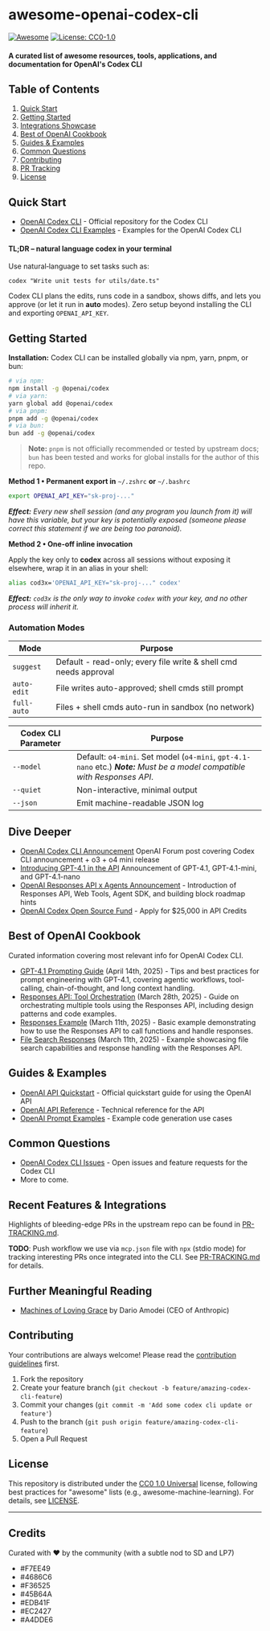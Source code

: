 # awesome-openai-codex-cli 

[![Awesome](https://awesome.re/badge.svg)](https://awesome.re)
[![License: CC0-1.0](https://img.shields.io/badge/License-CC0_1.0-lightgrey.svg)](http://creativecommons.org/publicdomain/zero/1.0/)

#### A curated list of awesome resources, tools, applications, and documentation for OpenAI's Codex CLI

## Table of Contents

1. [Quick Start](#quick-start)
2. [Getting Started](#getting-started)
3. [Integrations Showcase](#integrations-showcase)
4. [Best of OpenAI Cookbook](#best-of-openai-cookbook)
5. [Guides & Examples](#guides-examples)
6. [Common Questions](#common-questions)
7. [Contributing](#contributing)
8. [PR Tracking](#pr-tracking)
9. [License](#license)

## Quick Start

- [OpenAI Codex CLI](https://github.com/openai/codex) - Official repository for the Codex CLI
- [OpenAI Codex CLI Examples](https://github.com/openai/codex/tree/main/codex-cli/examples) - Examples for the OpenAI Codex CLI

 #### **TL;DR – natural language codex in your terminal**
 
 Use natural‑language to set tasks such as:
 
 `codex "Write unit tests for utils/date.ts"` 
 
 Codex CLI plans the edits, runs code in a sandbox, shows diffs, and lets you approve (or let it run in **auto** modes). Zero setup beyond installing the CLI and exporting `OPENAI_API_KEY`.

## Getting Started

**Installation:** Codex CLI can be installed globally via npm, yarn, pnpm, or bun:

```bash
# via npm:
npm install -g @openai/codex
# via yarn:
yarn global add @openai/codex
# via pnpm:
pnpm add -g @openai/codex
# via bun:
bun add -g @openai/codex
```

> **Note:** `pnpm` is not officially recommended or tested by upstream docs; `bun` has been tested and works for global installs for the author of this repo.

**Method 1 • Permanent export in** `~/.zshrc` **or** `~/.bashrc`
```bash
export OPENAI_API_KEY="sk-proj-..."
```
***Effect:** Every new shell session (and any program you launch from it) will have this variable, but your key is potentially exposed (someone please correct this statement if we are being too paranoid).*

**Method 2 • One-off inline invocation**

Apply the key only to **codex** across all sessions without exposing it elsewhere, wrap it in an alias in your shell:

  ```bash
  alias cod3x='OPENAI_API_KEY="sk-proj-..." codex'
  ```

***Effect:** `cod3x` is the only way to invoke `codex` with your key, and no other process will inherit it.*

### Automation Modes

| Mode      | Purpose                                                                                                    |
|---------------------|-------------------------------------------------------------------------------------------------------------|
| `suggest` | Default - read-only; every file write & shell cmd needs approval                                                     |
| `auto-edit`        | File writes auto-approved; shell cmds still prompt                                                          |
| `full-auto`        | Files + shell cmds auto-run in sandbox (no network) 

| Codex CLI Parameter                  | Purpose                                                                                                    |
|---------------------|-------------------------------------------------------------------------------------------------------------|
| `--model`        | Default: `o4-mini`. Set model (`o4-mini`, `gpt-4.1-nano` etc.) ***Note:** Must be a model compatible with Responses API*.                                                                      |
| `--quiet`        | Non-interactive, minimal output                                                                             |
| `--json`             | Emit machine-readable JSON log                                                                              |

## Dive Deeper

- [OpenAI Codex CLI Announcement](https://community.openai.com/t/this-weeks-launches-o3-o4-mini-gpt-4-1-and-codex-cli/1230312)  OpenAI Forum post covering Codex CLI announcement + o3 + o4 mini release
- [Introducing GPT-4.1 in the API](https://openai.com/index/gpt-4-1/) Announcement of GPT-4.1, GPT-4.1-mini, and GPT-4.1-nano
- [OpenAI Responses API x Agents Announcement](https://openai.com/index/new-tools-for-building-agents/) - Introduction of Responses API, Web Tools, Agent SDK, and building block roadmap hints
- [OpenAI Codex Open Source Fund](https://openai.com/form/codex-open-source-fund/) - Apply for $25,000 in API Credits

## Best of OpenAI Cookbook
Curated information covering most relevant info for OpenAI Codex CLI.

- [GPT-4.1 Prompting Guide](https://cookbook.openai.com/examples/gpt4-1_prompting_guide) (April 14th, 2025) - Tips and best practices for prompt engineering with GPT-4.1, covering agentic workflows, tool-calling, chain-of-thought, and long context handling.
- [Responses API: Tool Orchestration](https://cookbook.openai.com/examples/responses_api/responses_api_tool_orchestration) (March 28th, 2025) - Guide on orchestrating multiple tools using the Responses API, including design patterns and code examples.
- [Responses Example](https://cookbook.openai.com/examples/responses_api/responses_example) (March 11th, 2025) - Basic example demonstrating how to use the Responses API to call functions and handle responses.
- [File Search Responses](https://cookbook.openai.com/examples/file_search_responses) (March 11th, 2025) - Example showcasing file search capabilities and response handling with the Responses API.

## Guides & Examples

- [OpenAI API Quickstart](https://platform.openai.com/docs/guides/code) - Official quickstart guide for using the OpenAI API
- [OpenAI API Reference](https://platform.openai.com/docs/api-reference/) - Technical reference for the API
- [OpenAI Prompt Examples](https://platform.openai.com/examples) - Example code generation use cases

## Common Questions

- [OpenAI Codex CLI Issues](https://github.com/openai/codex/issues) - Open issues and feature requests for the Codex CLI
- More to come.

## Recent Features & Integrations

Highlights of bleeding-edge PRs in the upstream repo can be found in [PR-TRACKING.md](PR-TRACKING.md).

**TODO**: Push workflow we use via `mcp.json` file with `npx` (stdio mode) for tracking interesting PRs once integrated into the CLI. See [PR-TRACKING.md](PR-TRACKING.md) for details.

## Further Meaningful Reading

- [Machines of Loving Grace](https://www.darioamodei.com/essay/machines-of-loving-grace) by Dario Amodei (CEO of Anthropic)

## Contributing

Your contributions are always welcome! Please read the [contribution guidelines](CONTRIBUTING.md) first.

1. Fork the repository
2. Create your feature branch (`git checkout -b feature/amazing-codex-cli-feature`)
3. Commit your changes (`git commit -m 'Add some codex cli update or feature'`)
4. Push to the branch (`git push origin feature/amazing-codex-cli-feature`)
5. Open a Pull Request

## License

This repository is distributed under the [CC0 1.0 Universal](LICENSE) license, following best practices for "awesome" lists (e.g., awesome-machine-learning). For details, see [LICENSE](LICENSE).

---

## Credits

Curated with ❤️ by the community (with a subtle nod to SD and LP7)

- #F7EE49
- #4686C6
- #F36525
- #45B64A
- #EDB41F
- #EC2427
- #A4DDE6